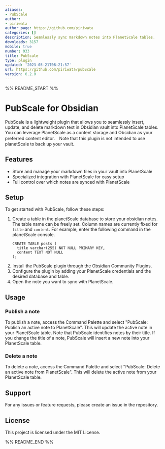 ```yaml
---
aliases:
- PubScale
author:
- piriwata
author_page: https://github.com/piriwata
categories: []
description: Seamlessly sync markdown notes into PlanetScale tables.
downloads: 3157
mobile: true
number: 933
title: PubScale
type: plugin
updated: '2023-05-21T08:21:57'
url: https://github.com/piriwata/pubScale
version: 0.2.0
---
```


%% README_START %%


# PubScale for Obsidian

PubScale is a lightweight plugin that allows you to seamlessly insert, update, and delete markdown text in Obsidian vault into PlanetScale tables. You can leverage PlanetScale as a content storage and Obsidian as your preferred content editor.　Note that this plugin is not intended to use planetScale to back up your vault.

## Features

- Store and manage your markdown files in your vault into PlanetScale
- Specialized integration with PlanetScale for easy setup
- Full control over which notes are synced with PlanetScale

## Setup

To get started with PubScale, follow these steps:

1. Create a table in the planetScale database to store your obsidian notes. The table name can be freely set. Column names are currently fixed for `title` and `content`.
   For example, enter the following command in the planetScale console. 
   ```
   CREATE TABLE posts (
     title varchar(255) NOT NULL PRIMARY KEY,
     content TEXT NOT NULL
   );
   ```
2. Install the PubScale plugin through the Obsidian Community Plugins.
3. Configure the plugin by adding your PlanetScale credentials and the desired database and table.
4. Open the note you want to sync with PlanetScale.

## Usage

### Publish a note

To publish a note, access the Command Palette and select "PubScale: Publish an active note to PlanetScale". This will update the active note in your PlanetScale table. Note that PubScale identifies notes by their title. If you change the title of a note, PubScale will insert a new note into your PlanetScale table.

### Delete a note

To delete a note, access the Command Palette and select "PubScale: Delete an active note from PlanetScale". This will delete the active note from your PlanetScale table.

## Support

For any issues or feature requests, please create an issue in the repository.

## License

This project is licensed under the MIT License.


%% README_END %%